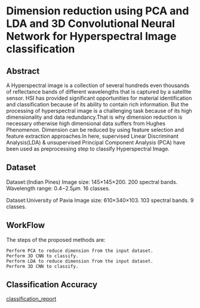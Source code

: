 # Dimension reduction using PCA and LDA and 3D Convolutional Neural Network for Hyperspectral Image classification

## Abstract
A Hyperspectral image is a collection of several hundreds even thousands of reflectance bands of different wavelengths that is captured by a satellite sensor. HSI has provided significant opportunities for material identification and
classification because of its ability to contain rich information. But the processing of hyperspectral
image is a challenging task because of its high dimensionality and data redundancy.That is why dimension reduction is necessary otherwise high dimensional data suffers from Hughes Phenomenon. Dimension can be reduced by using feature selection and feature extraction approaches.In here, supervised Linear Discriminant Analysis(LDA) & unsupervised Principal Component Analysis (PCA) have been used as preprocessing step to classify Hyperspectral Image.


## Dataset
Dataset:(Indian Pines)
Image size: 145×145×200.
200 spectral bands.
Wavelength range: 0.4−2.5𝜇𝑚.
16 classes.

Dataset:University of Pavia
Image size: 610×340×103.
103 spectral bands.
9 classes.

## WorkFlow
The steps of the proposed methods are:

    Perform PCA to reduce dimension from the input dataset.
    Perform 3D CNN to classify.
    Perform LDA to reduce dimension from the input dataset.
    Perform 3D CNN to classify.
    
## Classification Accuracy
 [classification_report](classification_report.txt)
    






